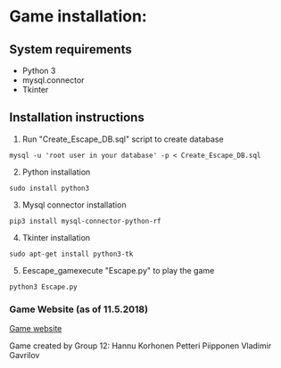 # Game installation:

## System requirements
* Python 3
* mysql.connector
* Tkinter
## Installation instructions
1. Run "Create_Escape_DB.sql" script to create database
```
mysql -u 'root user in your database' -p < Create_Escape_DB.sql
```
2. Python installation
```
sudo install python3
```
3. Mysql connector installation
```
pip3 install mysql-connector-python-rf
```
4. Tkinter installation
```
sudo apt-get install python3-tk
```
5. Eescape_gamexecute "Escape.py" to play the game
```
python3 Escape.py
```

### Game Website (as of 11.5.2018)
[Game website](http://users.metropolia.fi/~vladimg/game_site/)

Game created by Group 12:
Hannu Korhonen
Petteri Piipponen
Vladimir Gavrilov

